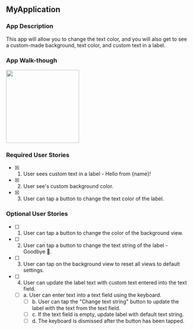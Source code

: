 ## MyApplication

### App Description
This app will allow you to change the text color, and you will also get to see a custom-made background, text color, and custom text in a label.


### App Walk-though

<img src="https://recordit.co/QnUIfjR86N.gif" width=200><br>


### Required User Stories
- [x] 1. User sees custom text in a label - Hello from {name}!
- [x] 2. User see's custom background color.
- [x] 3. User can tap a button to change the text color of the label.

### Optional User Stories
- [ ] 1. User can tap a button to change the color of the background view.
- [ ] 2. User can tap a button to change the text string of the label - Goodbye 👋.
- [ ] 3. User can tap on the background view to reset all views to default settings.
- [ ] 4. User can update the label text with custom text entered into the text field.
   - [ ] a. User can enter text into a text field using the keyboard.
     - [ ] b. User can tap the "Change text string" button to update the label with the text from the text field.
      - [ ] c. If the text field is empty, update label with default text string.
       - [ ] d. The keyboard is dismissed after the button has been tapped.
